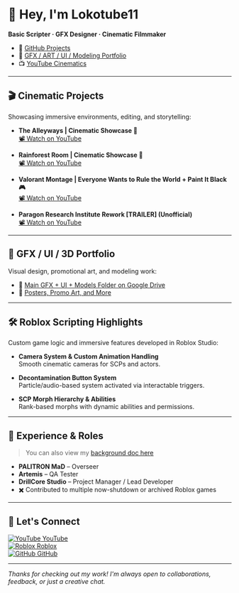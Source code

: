 # 👋 Hey, I'm Lokotube11

**Basic Scripter · GFX Designer · Cinematic Filmmaker**

- 🔧 [GitHub Projects](https://github.com/Lokotube11)
- 🎨 [GFX / ART / UI / Modeling Portfolio](https://drive.google.com/drive/folders/1knKv79VAIYfchP7NAaCcDkwJ-PAWdV3O)
- 📺 [YouTube Cinematics](https://www.youtube.com/@lokotube11)

---

## 🎬 Cinematic Projects

Showcasing immersive environments, editing, and storytelling:

- **The Alleyways | Cinematic Showcase 🏢**  
  [📽 Watch on YouTube](https://www.youtube.com/watch?v=-5e3BaFRe0M)
  
- **Rainforest Room | Cinematic Showcase 🌿**  
  [📽 Watch on YouTube](https://www.youtube.com/watch?v=brKAmwVw_SM)
  
- **Valorant Montage | Everyone Wants to Rule the World + Paint It Black 🎮**  
  [📽 Watch on YouTube](https://www.youtube.com/watch?v=4RulCGf35yE)
  
- **Paragon Research Institute Rework [TRAILER] (Unofficial)**  
  [📽 Watch on YouTube](https://www.youtube.com/watch?v=x7yCIB5z9KU)

---

## 🎨 GFX / UI / 3D Portfolio

Visual design, promotional art, and modeling work:

- 🔗 [Main GFX + UI + Models Folder on Google Drive](https://drive.google.com/drive/folders/1knKv79VAIYfchP7NAaCcDkwJ-PAWdV3O)
- 🔗 [Posters, Promo Art, and More](https://drive.google.com/drive/folders/1EPaSUVIFZZOdxtvO7AGLhDX0R7PetvbN?usp=sharing)

---

## 🛠 Roblox Scripting Highlights

Custom game logic and immersive features developed in Roblox Studio:

- **Camera System & Custom Animation Handling**  
  Smooth cinematic cameras for SCPs and actors.
  
- **Decontamination Button System**  
  Particle/audio-based system activated via interactable triggers.
  
- **SCP Morph Hierarchy & Abilities**  
  Rank-based morphs with dynamic abilities and permissions.

---

## 🧠 Experience & Roles

> You can also view my [background doc here](https://docs.google.com/document/d/12e4xMMmd2UJgnNq9YNSCmtKvYmDInsfr7kMF7bXJamI/edit?usp=sharing)

- **PALITRON MaD** – Overseer  
- **Artemis** – QA Tester  
- **DrillCore Studio** – Project Manager / Lead Developer  
- ✖️ Contributed to multiple now-shutdown or archived Roblox games

---

## 🤝 Let's Connect

[![YouTube](https://cdn.jsdelivr.net/npm/simple-icons@v3/icons/youtube.svg) YouTube](https://www.youtube.com/@lokotube11)  
[![Roblox](https://cdn.jsdelivr.net/npm/simple-icons@v3/icons/roblox.svg) Roblox](https://www.roblox.com/users/1367691683/profile)  
[![GitHub](https://cdn.jsdelivr.net/npm/simple-icons@v3/icons/github.svg) GitHub](https://github.com/Lokotube11)

---

*Thanks for checking out my work! I'm always open to collaborations, feedback, or just a creative chat.*
